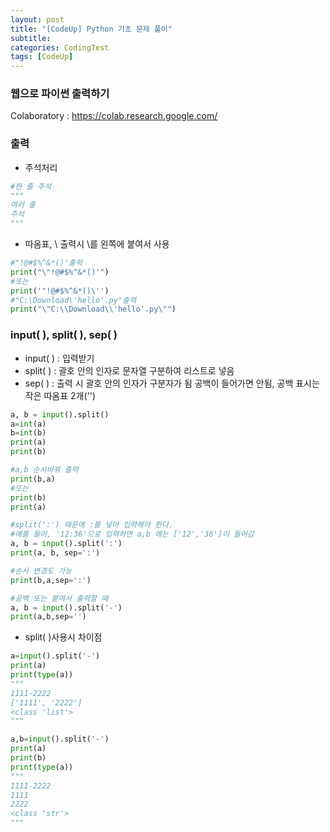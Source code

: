 ```yaml
---
layout: post
title: "[CodeUp] Python 기초 문제 풀이"
subtitle: 
categories: CodingTest
tags: [CodeUp]
---
```

### 웹으로 파이썬 출력하기
Colaboratory : <https://colab.research.google.com/>


### 출력
* 주석처리


```PYTHON
#한 줄 주석 
"""
여러 줄
주석
"""
```
* 따옴표, \ 출력시  \를 왼쪽에 붙여서 사용


```PYTHON
#"!@#$%^&*()'출력
print("\"!@#$%^&*()'")
#또는
print('"!@#$%^&*()\'')
#"C:\Download\'hello'.py"출력
print("\"C:\\Download\\'hello'.py\"")
```


### input( ), split( ), sep( )
* input( ) : 입력받기
* split( ) : 괄호 안의 인자로 문자열 구분하여 리스트로 넣음
* sep( ) : 출력 시 괄호 안의 인자가 구분자가 됨
            공백이 들어가면 안됨, 공백 표시는 작은 따옴표 2개('')


```PYTHON
a, b = input().split()
a=int(a)
b=int(b)
print(a)
print(b)

#a,b 순서바꿔 출력
print(b,a)
#또는
print(b)
print(a)

#split(':') 때문에 :를 넣어 입력해야 한다. 
#예를 들어, '12:36'으로 입력하면 a,b 에는 ['12','36']이 들어감
a, b = input().split(':')
print(a, b, sep=':')

#순서 변경도 가능
print(b,a,sep=':')

#공백 또는 붙여서 출력할 때
a, b = input().split('-')
print(a,b,sep='')
```
* split( )사용시 차이점



```PYTHON
a=input().split('-')
print(a)
print(type(a))
"""
1111-2222
['1111', '2222']
<class 'list'>
"""

a,b=input().split('-')
print(a)
print(b)
print(type(a))
"""
1111-2222
1111
2222
<class 'str'>
"""
```


